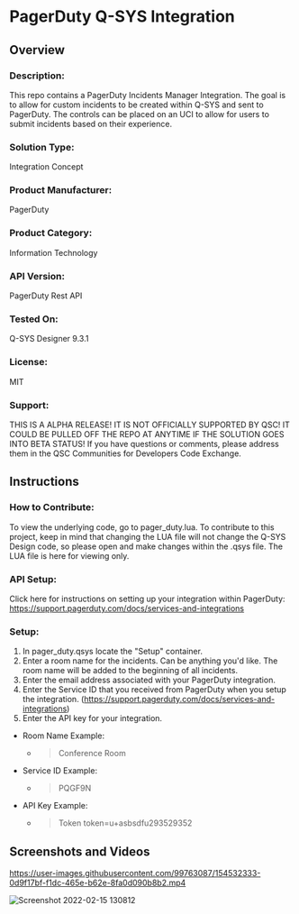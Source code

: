 # PagerDuty Q-SYS Integration

## Overview
### Description:
This repo contains a PagerDuty Incidents Manager Integration. The goal is to allow for custom incidents to be created within Q-SYS and sent to PagerDuty. The controls can be placed on an UCI to allow for users to submit incidents based on their experience. 

### Solution Type: 
Integration Concept
### Product Manufacturer:
PagerDuty
### Product Category:
Information Technology
### API Version:
PagerDuty Rest API
### Tested On:
Q-SYS Designer 9.3.1
### License:
MIT
### Support:
THIS IS A ALPHA RELEASE! IT IS NOT OFFICIALLY SUPPORTED BY QSC!
IT COULD BE PULLED OFF THE REPO AT ANYTIME IF THE SOLUTION GOES INTO BETA STATUS!
If you have questions or comments, please address them in the QSC Communities for Developers Code Exchange. 


## Instructions

### How to Contribute:
To view the underlying code, go to pager_duty.lua. To contribute to this project, keep in mind that changing the LUA file will not change the Q-SYS Design code, so please open and make changes within the .qsys file. The LUA file is here for viewing only.

### API Setup:
Click here for instructions on setting up your integration within PagerDuty: https://support.pagerduty.com/docs/services-and-integrations

### Setup:
1. In pager_duty.qsys locate the "Setup" container. 
2. Enter a room name for the incidents. Can be anything you'd like. The room name will be added to the beginning of all incidents. 
3. Enter the email address associated with your PagerDuty integration.
4. Enter the Service ID that you received from PagerDuty when you setup the integration. (https://support.pagerduty.com/docs/services-and-integrations)
5. Enter the API key for your integration. 

- Room Name Example: 
  - > Conference Room

- Service ID Example:
  - > PQGF9N

- API Key Example: 
  - > Token token=u+asbsdfu293529352


## Screenshots and Videos

https://user-images.githubusercontent.com/99763087/154532333-0d9f17bf-f1dc-465e-b62e-8fa0d090b8b2.mp4


![Screenshot 2022-02-15 130812](https://user-images.githubusercontent.com/99763087/154532596-0327e2ef-70bc-4043-b22f-ad2941b84a2d.png)




